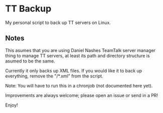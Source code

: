 # TT Backup
My personal script to back up TT servers on Linux.

## Notes
This asumes that you are using Daniel Nashes TeamTalk server manager thing to manage TT servers, at least its path and directory structure is asumed to be the same.

Currently it only backs up XML files. If you would like it to back up everything, remove the "/*.xml" from the script.

Note: You will have to run this in a chronjob (not documented here yet).

Improvements are always welcome; please open an issue or send in a PR!

Enjoy!
